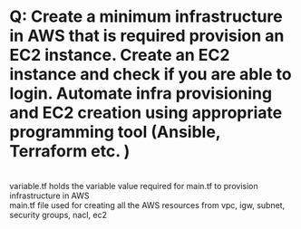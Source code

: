 # Q: Create a minimum infrastructure in AWS that is required provision an EC2 instance. Create an EC2 instance and check if you are able to login. Automate infra provisioning and EC2 creation using appropriate programming tool (Ansible, Terraform etc. )
<br/>
variable.tf holds the variable value required for main.tf to provision infrastructure in AWS <br/>
main.tf file used for creating all the AWS resources from vpc, igw, subnet, security groups, nacl, ec2
